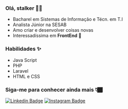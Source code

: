 ### Olá, stalker 👋🥰

- Bacharel em Sistemas de Informação e Técn. em T.I 
- Analista Júnior na SESAB
- Amo criar e desenvolver coisas novas
- Interessadíssima em **FrontEnd** 💖

### Habilidades ✨
- Java Script
- PHP
- Laravel
- HTML e CSS

### Siga-me para conhecer ainda mais 👇🏾

[![Linkedin Badge](https://img.shields.io/badge/-LinkedIn-blue?style=flat-square&logo=Linkedin&logoColor=white&link=https://www.linkedin.com/in/isadoracrusz/)](https://www.linkedin.com/in/isadoracrusz/) [![Instagram Badge](https://img.shields.io/badge/-Instagram-red?style=flat-square&logo=Instagram&logoColor=white&link=https://www.instagram.com/isadoracrusz/)](https://www.instagram.com/isadoracrusz/)
